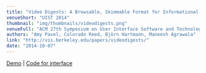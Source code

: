 ```yaml
---
title: "Video Digests: A Browsable, Skimmable Format for Informational Lecture Videos"
venueShort: "UIST 2014"
thumbnail: "img/thumbnails/videodigests.png"
venueFull: "ACM 27th Symposium on User Interface Software and Technology"
authors: "Amy Pavel, Colorado Reed, Björn Hartmann, Maneesh Agrawala"
link: "http://vis.berkeley.edu/papers/videodigests/"
date: "2014-10-07"
---
```


[Demo][2] | [Code for interface][3]

[2]: http://vis.berkeley.edu/videodigests
[3]: https://github.com/ucbvislab/vdigests
